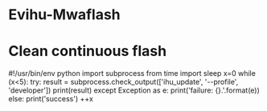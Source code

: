 # Evihu-Mwaflash
# Clean continuous flash
#!/usr/bin/env python
import subprocess
from time import sleep
x=0
while (x<5):
	try:
 	 result = subprocess.check_output(['ihu_update', '--profile', 'developer'])
 	 print(result)
	except Exception as e:
 	 print('failure: {}.'.format(e))
	else:
 	 print('success')
++x
